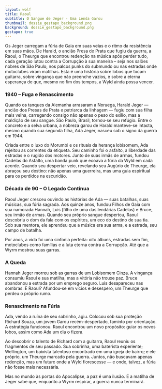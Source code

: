 ```yaml
---
layout: wolf
title: Raoul
subtitle: O Sangue de Jeger - Uma Lenda Garou
thumbnail: dossie_gestapo_background.png
background: dossie_gestapo_background.png
gestapo: true
---
```


Os Jeger carregam a fúria de Gaia em suas veias e o ritmo da resistência em suas mãos. De Harald, o ancião Presa de Prata que fugiu da guerra, a Raoul, o Theurge que encontrou redenção na música após perder tudo, cada geração lutou contra a Corrupção à sua maneira – seja nos salões nobres de São Paulo, nos palcos punks do submundo ou nas estradas onde motoclubes viram matilhas. Esta é uma história sobre lobos que tocam guitarra, sobre vingança que não preenche vazios, e sobre a eterna esperança de que, mesmo no fim dos tempos, a Wyld ainda possa vencer.

### 1940 – Fuga e Renascimento

Quando os tanques da Alemanha arrasaram a Noruega, Harald Jeger — ancião dos Presas de Prata e patriarca da linhagem — fugiu com sua filha mais velha, carregando consigo não apenas o peso do exílio, mas a maldição de seu sangue. São Paulo, Brasil, tornou-se seu refúgio. Entre o concreto e a selva urbana, a nobreza garou de Harald manteve-se intacta, mesmo quando sua segunda filha, Ada Jeger, nasceu sob o signo da guerra em 1944.

Criada entre o luxo do Morumbi e os rituais da herança lobisomem, Ada rejeitou as correntes da etiqueta. Seu caminho foi o asfalto, a liberdade das estradas e o rugido dos motores. Junto de suas irmãs de armas, fundou Cadelas do Asfalto, uma banda punk que ecoava a fúria da Wyld em cada acorde. Quando seu despertar veio, revelando seu Augúrio de Theurge, ela abraçou seu destino: não apenas uma guerreira, mas uma guia espiritual para os perdidos na escuridão.

### Década de 90 – O Legado Continua

Raoul Jeger cresceu ouvindo as histórias de Ada — suas batalhas, suas músicas, sua fúria sagrada. Aos quinze anos, fundou Filhos de Gaia com sua namorada Hannah, Luis (filho de uma das lendárias Cadelas) e Bruce, seu irmão de armas. Quando seu próprio sangue despertou, Raoul descobriu o dom da fala com os espíritos, um eco do destino de sua tia. Sob sua mentora, ele aprendeu que a música era sua arma, e a estrada, seu campo de batalha.

Por anos, a vida foi uma sinfonia perfeita: oito álbuns, estradas sem fim, motoclubes como famílias e a luta eterna contra a Corrupção. Até que a Wyrm mostrou suas garras.

### A Queda

Hannah Jeger morreu sob as garras de um Lobisomem Cinza. A vingança consumiu Raoul e sua matilha, mas a vitória não trouxe paz. Bruce abandonou a estrada por um emprego seguro. Luis desapareceu nas sombras. E Raoul? Afundou-se em vícios e desespero, um Theurge que perdeu o próprio rumo.

### Renascimento na Fúria

Ada, vendo a ruína de seu sobrinho, agiu. Colocou sob sua proteção Richard Souza, um jovem Garou recém-despertado, faminto por orientação. A estratégia funcionou. Raoul encontrou um novo propósito: guiar os novos lobos, assim como Ada um dia o fizera.

Ao descobrir o talento de Richard com a guitarra, Raoul reuniu os fragmentos de seu passado. Sua sobrinha, uma baterista experiente; Wellington, um baixista talentoso encontrado em uma igreja de bairro; e ele próprio, um Theurge marcado pela guerra. Juntos, não buscavam apenas redenção, mas um futuro onde a Wyld florescesse — e onde, talvez, a fúria não fosse mais necessária.

Mas no mundo às portas do Apocalipse, a paz é uma ilusão. E a matilha de Jeger sabe que, enquanto a Wyrm respirar, a guerra nunca terminará.
